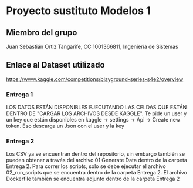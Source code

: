 # Proyecto sustituto Modelos 1

## Miembro del grupo
Juan Sebastián Ortiz Tangarife, CC 1001366811, Ingeniería de Sistemas


## Enlace al Dataset utilizado
https://www.kaggle.com/competitions/playground-series-s4e2/overview

### Entrega 1
LOS DATOS ESTÁN DISPONIBLES EJECUTANDO LAS CELDAS QUE ESTÁN DENTRO DE "CARGAR LOS ARCHIVOS DESDE KAGGLE". Te pide un user y un key que están disponibles en kaggle -> settings -> Api -> Create new token. Eso descarga un Json con el user y la key


### Entrega 2
Los CSV ya se encuentran dentro del repositorio, sin embargo también se pueden obtener a través del archivo 01 Generate Data dentro de la carpeta Entrega 2.
Para correr los scripts, solo se debe ejecutar el archivo 02_run_scripts que se encuentra dentro de la carpeta Entrega 2.
El archivo Dockerfile también se encuentra adjunto dentro de la carpeta Entrega 2
